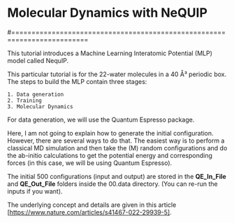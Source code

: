 # Molecular Dynamics with NeQUIP 
#=========================================================================

This tutorial introduces a Machine Learning Interatomic Potential (MLP) model called NequIP.

This particular tutorial is for the 22-water molecules in a 40 Å³ periodic box. The steps to build the MLP contain three stages:

    1. Data generation
    2. Training
    3. Molecular Dynamics

For data generation, we will use the Quantum Espresso package.

Here, I am not going to explain how to generate the initial configuration. However, there are several ways to do that. The easiest way is to perform a classical MD simulation and then take the (M) random configurations and do the ab-initio calculations to get the potential energy and corresponding forces (in this case, we will be using Quantum Espresso).

The initial 500 configurations (input and output) are stored in the **QE_In_File** and **QE_Out_File** folders inside the 00.data directory. (You can re-run the inputs if you want).

The underlying concept and details are given in this article [https://www.nature.com/articles/s41467-022-29939-5].
